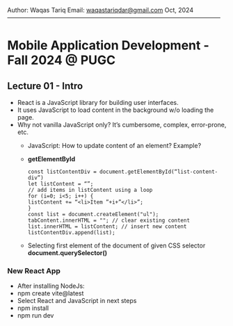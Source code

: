 Author: Waqas Tariq
Email: waqastariqdar@gmail.com
Oct, 2024
———————————————————————————————————

# Mobile Application Development - Fall 2024 @ PUGC

## Lecture 01 - Intro
- React is a JavaScript library for building user interfaces.
- It uses JavaScript to load content in the background w/o loading the page.
- Why not vanilla JavaScript only? It’s cumbersome, complex, error-prone, etc.
	- JavaScript: How to update content of an element? Example?
    - **getElementById**
        ```
        const listContentDiv = document.getElementById(“list-content-div”)
        let listContent = “”;
        // add items in listContent using a loop
        for (i=0; i<5; i++) {
        listContent += “<li>Item ”+i+”</li>”;
        }
        const list = document.createElement("ul");
        tabContent.innerHTML = ""; // clear existing content
        list.innerHTML = listContent; // insert new content
        listContentDiv.append(list);
        ```

    - Selecting first element of the document of given CSS selector **document.querySelector()** 

### New React App
- After installing NodeJs:
- npm create vite@latest
- Select React and JavaScript in next steps
- npm install
- npm run dev
